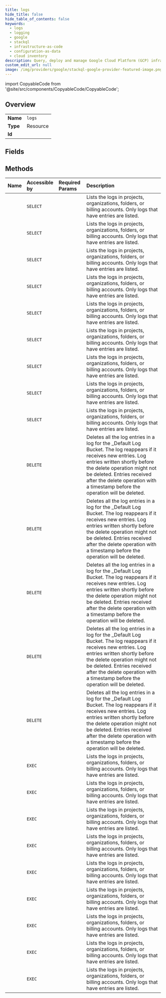```yaml
---
title: logs
hide_title: false
hide_table_of_contents: false
keywords:
  - logs
  - logging
  - google    
  - stackql
  - infrastructure-as-code
  - configuration-as-data
  - cloud inventory
description: Query, deploy and manage Google Cloud Platform (GCP) infrastructure and resources using SQL
custom_edit_url: null
image: /img/providers/google/stackql-google-provider-featured-image.png
---
```


import CopyableCode from '@site/src/components/CopyableCode/CopyableCode';




## Overview
<table><tbody>
<tr><td><b>Name</b></td><td><code>logs</code></td></tr>
<tr><td><b>Type</b></td><td>Resource</td></tr>
<tr><td><b>Id</b></td><td><CopyableCode code="google.logging.logs" /></td></tr>
</tbody></table>

## Fields
## Methods
| Name | Accessible by | Required Params | Description |
|:-----|:--------------|:----------------|:------------|
| <CopyableCode code="billing_accounts_locations_buckets_views_logs_list" /> | `SELECT` | <CopyableCode code="billingAccountsId, bucketsId, locationsId, viewsId" /> | Lists the logs in projects, organizations, folders, or billing accounts. Only logs that have entries are listed. |
| <CopyableCode code="billing_accounts_logs_list" /> | `SELECT` | <CopyableCode code="billingAccountsId" /> | Lists the logs in projects, organizations, folders, or billing accounts. Only logs that have entries are listed. |
| <CopyableCode code="folders_locations_buckets_views_logs_list" /> | `SELECT` | <CopyableCode code="bucketsId, foldersId, locationsId, viewsId" /> | Lists the logs in projects, organizations, folders, or billing accounts. Only logs that have entries are listed. |
| <CopyableCode code="folders_logs_list" /> | `SELECT` | <CopyableCode code="foldersId" /> | Lists the logs in projects, organizations, folders, or billing accounts. Only logs that have entries are listed. |
| <CopyableCode code="logs_list" /> | `SELECT` | <CopyableCode code="parent, parentType" /> | Lists the logs in projects, organizations, folders, or billing accounts. Only logs that have entries are listed. |
| <CopyableCode code="organizations_locations_buckets_views_logs_list" /> | `SELECT` | <CopyableCode code="bucketsId, locationsId, organizationsId, viewsId" /> | Lists the logs in projects, organizations, folders, or billing accounts. Only logs that have entries are listed. |
| <CopyableCode code="organizations_logs_list" /> | `SELECT` | <CopyableCode code="organizationsId" /> | Lists the logs in projects, organizations, folders, or billing accounts. Only logs that have entries are listed. |
| <CopyableCode code="projects_locations_buckets_views_logs_list" /> | `SELECT` | <CopyableCode code="bucketsId, locationsId, projectsId, viewsId" /> | Lists the logs in projects, organizations, folders, or billing accounts. Only logs that have entries are listed. |
| <CopyableCode code="projects_logs_list" /> | `SELECT` | <CopyableCode code="projectsId" /> | Lists the logs in projects, organizations, folders, or billing accounts. Only logs that have entries are listed. |
| <CopyableCode code="billing_accounts_logs_delete" /> | `DELETE` | <CopyableCode code="billingAccountsId, logsId" /> | Deletes all the log entries in a log for the _Default Log Bucket. The log reappears if it receives new entries. Log entries written shortly before the delete operation might not be deleted. Entries received after the delete operation with a timestamp before the operation will be deleted. |
| <CopyableCode code="folders_logs_delete" /> | `DELETE` | <CopyableCode code="foldersId, logsId" /> | Deletes all the log entries in a log for the _Default Log Bucket. The log reappears if it receives new entries. Log entries written shortly before the delete operation might not be deleted. Entries received after the delete operation with a timestamp before the operation will be deleted. |
| <CopyableCode code="logs_delete" /> | `DELETE` | <CopyableCode code="logName" /> | Deletes all the log entries in a log for the _Default Log Bucket. The log reappears if it receives new entries. Log entries written shortly before the delete operation might not be deleted. Entries received after the delete operation with a timestamp before the operation will be deleted. |
| <CopyableCode code="organizations_logs_delete" /> | `DELETE` | <CopyableCode code="logsId, organizationsId" /> | Deletes all the log entries in a log for the _Default Log Bucket. The log reappears if it receives new entries. Log entries written shortly before the delete operation might not be deleted. Entries received after the delete operation with a timestamp before the operation will be deleted. |
| <CopyableCode code="projects_logs_delete" /> | `DELETE` | <CopyableCode code="logsId, projectsId" /> | Deletes all the log entries in a log for the _Default Log Bucket. The log reappears if it receives new entries. Log entries written shortly before the delete operation might not be deleted. Entries received after the delete operation with a timestamp before the operation will be deleted. |
| <CopyableCode code="_billing_accounts_locations_buckets_views_logs_list" /> | `EXEC` | <CopyableCode code="billingAccountsId, bucketsId, locationsId, viewsId" /> | Lists the logs in projects, organizations, folders, or billing accounts. Only logs that have entries are listed. |
| <CopyableCode code="_billing_accounts_logs_list" /> | `EXEC` | <CopyableCode code="billingAccountsId" /> | Lists the logs in projects, organizations, folders, or billing accounts. Only logs that have entries are listed. |
| <CopyableCode code="_folders_locations_buckets_views_logs_list" /> | `EXEC` | <CopyableCode code="bucketsId, foldersId, locationsId, viewsId" /> | Lists the logs in projects, organizations, folders, or billing accounts. Only logs that have entries are listed. |
| <CopyableCode code="_folders_logs_list" /> | `EXEC` | <CopyableCode code="foldersId" /> | Lists the logs in projects, organizations, folders, or billing accounts. Only logs that have entries are listed. |
| <CopyableCode code="_logs_list" /> | `EXEC` | <CopyableCode code="parent, parentType" /> | Lists the logs in projects, organizations, folders, or billing accounts. Only logs that have entries are listed. |
| <CopyableCode code="_organizations_locations_buckets_views_logs_list" /> | `EXEC` | <CopyableCode code="bucketsId, locationsId, organizationsId, viewsId" /> | Lists the logs in projects, organizations, folders, or billing accounts. Only logs that have entries are listed. |
| <CopyableCode code="_organizations_logs_list" /> | `EXEC` | <CopyableCode code="organizationsId" /> | Lists the logs in projects, organizations, folders, or billing accounts. Only logs that have entries are listed. |
| <CopyableCode code="_projects_locations_buckets_views_logs_list" /> | `EXEC` | <CopyableCode code="bucketsId, locationsId, projectsId, viewsId" /> | Lists the logs in projects, organizations, folders, or billing accounts. Only logs that have entries are listed. |
| <CopyableCode code="_projects_logs_list" /> | `EXEC` | <CopyableCode code="projectsId" /> | Lists the logs in projects, organizations, folders, or billing accounts. Only logs that have entries are listed. |
